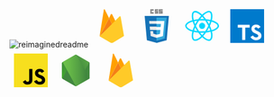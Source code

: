 <img src="https://myreadme.vercel.app/api/embed/badhri-hari?panels=userstatistics,toprepositories,toplanguages,commitgraph" alt="reimaginedreadme" />
<svg width="76" height="76" viewBox="0 0 76 76" fill="none" xmlns="http://www.w3.org/2000/svg">
<path d="M44.4494 29.6707L38.4437 35.2582L32.8712 24.0176L35.755 17.5526C36.505 16.2401 37.675 16.2551 38.4062 17.5526L44.4494 29.6707Z" fill="#FFA000"/>
<path d="M32.8712 24.0176L38.4437 35.2582L16 56.1363L32.8712 24.0176Z" fill="#F57F17"/>
<path d="M51.0175 21.1301C52.09 20.0988 53.2 20.4513 53.4831 21.912L59.3256 55.8588L39.9606 67.4838C39.2856 67.8588 37.4856 68.0201 37.4856 68.0201C37.4856 68.0201 35.8469 67.8251 35.2225 67.4576L16 56.1363L51.0175 21.1301Z" fill="#FFCA28"/>
<path d="M32.8713 24.0176L16.0019 56.1364L23.515 9.19575C23.7925 7.73326 24.625 7.59263 25.3675 8.88263L32.8713 24.0176Z" fill="#FFA000"/>
</svg>
<svg width="76" height="76" fill="none" xmlns="http://www.w3.org/2000/svg">
  <path d="M37.474 68l-17.56-4.798L16 20h43l-3.917 43.195L37.473 68z" fill="#1572B6"/>
  <path d="M51.572 60.098L55 23H37v41l14.572-3.902z" fill="#33A9DC"/>
  <path d="M25 39l.462 6H37v-6H25zm-1-10l.471 5H37v-5H24zm13 24.156l-.022.006-5.586-1.687L31.035 47H26l.703 8.81L36.977 59l.023-.007v-5.837z" fill="#EBEBEB"/>
  <path d="M26 8h6v2.667h-3.49v2.666H32V16h-6V8zm8 0h6v2.286h-3.49v.457H40V16h-6v-2.4h3.491v-.457H34V8zm7 0h7v2.286h-4.073v.457H48V16h-7v-2.4h4.073v-.457H41V8z" fill="#8B8B8B"/>
  <path d="M49.991 39.724L51 29H37v5.298h7.875l-.508 5.426H37v5.298h6.882l-.649 6.871L37 53.488V59l11.457-3.01.084-.895 1.314-13.949.136-1.422z" fill="#fff"/>
</svg>
<svg width="76" height="76" viewBox="0 0 76 76" fill="none" xmlns="http://www.w3.org/2000/svg">
<path d="M38 42.9982C40.9587 42.9982 43.3571 40.5997 43.3571 37.641C43.3571 34.6823 40.9587 32.2839 38 32.2839C35.0413 32.2839 32.6429 34.6823 32.6429 37.641C32.6429 40.5997 35.0413 42.9982 38 42.9982Z" fill="#00D8FF"/>
<path d="M38 49.9239C31.561 50.0796 25.1381 49.2117 18.9714 47.3524C16.1228 46.4494 13.4659 45.0269 11.135 43.1567C10.2456 42.5178 9.50487 41.6941 8.96373 40.742C8.4226 39.79 8.09383 38.7321 8 37.641C8 34.0989 11.8914 30.6274 18.41 28.356C24.7416 26.3433 31.357 25.3679 38 25.4674C44.5544 25.3759 51.0812 26.3337 57.3329 28.3046C60.0763 29.1792 62.6431 30.533 64.9143 32.3032C65.7885 32.9122 66.5181 33.7061 67.0514 34.6286C67.5846 35.551 67.9085 36.5795 68 37.641C68 41.3224 63.65 45.0531 56.6429 47.3717C50.5956 49.1704 44.3082 50.0311 38 49.9239V49.9239ZM38 28.0303C31.6445 27.9453 25.3161 28.8727 19.2521 30.7774C13.2521 32.871 10.5629 35.7339 10.5629 37.6346C10.5629 39.6231 13.4536 42.7496 19.8007 44.9203C25.7002 46.69 31.8427 47.5138 38 47.361C44.0352 47.4689 50.0513 46.6523 55.8393 44.9396C62.4286 42.756 65.4286 39.6253 65.4286 37.641C65.3205 36.9601 65.0723 36.3089 64.6998 35.7288C64.3273 35.1486 63.8385 34.652 63.2643 34.2703C61.2323 32.6999 58.9394 31.5001 56.4907 30.726C50.5101 28.8483 44.2678 27.9383 38 28.0303V28.0303Z" fill="#00D8FF"/>
<path d="M25.8286 64.3603C24.8289 64.3832 23.8411 64.1407 22.9657 63.6574C19.8971 61.8874 18.8343 56.7832 20.1221 50.001C21.5421 43.5105 24.0024 37.2924 27.4079 31.5874C30.6023 25.8641 34.6918 20.6887 39.5214 16.2574C41.6496 14.3175 44.1047 12.77 46.7729 11.6867C47.7379 11.2344 48.7907 11 49.8564 11C50.9222 11 51.9749 11.2344 52.94 11.6867C56.1307 13.5253 57.1871 19.1567 55.6979 26.3846C54.2341 32.5229 51.8376 38.4005 48.5921 43.8124C45.5101 49.4682 41.5494 54.5985 36.8579 59.0117C34.6524 61.0277 32.0929 62.618 29.3086 63.7024C28.1939 64.1161 27.0173 64.3386 25.8286 64.3603V64.3603ZM29.6279 32.8603C26.3795 38.3231 24.0214 44.2682 22.6421 50.4724C21.4571 56.7189 22.595 60.4753 24.2493 61.431C25.9636 62.4232 30.125 61.4824 35.1779 57.0682C39.6565 52.8402 43.4369 47.9293 46.3786 42.5182C49.4877 37.3443 51.7865 31.7249 53.195 25.8553C54.5964 19.0517 53.3857 14.886 51.6671 13.896C51.023 13.6492 50.3347 13.5387 49.6457 13.5716C48.9567 13.6044 48.282 13.7798 47.6643 14.0867C45.2893 15.0667 43.1059 16.4581 41.2143 18.1967C36.6 22.4413 32.6936 27.3959 29.6429 32.8731L29.6279 32.8603Z" fill="#00D8FF"/>
<path d="M50.165 64.3882C47.2614 64.3882 43.5736 62.631 39.7336 59.3289C34.8194 54.8573 30.6607 49.6204 27.4186 43.821C24.0559 38.1946 21.615 32.0665 20.1886 25.6689C19.57 22.8542 19.4553 19.9521 19.85 17.0974C19.9413 16.0385 20.2637 15.0124 20.7947 14.0916C21.3256 13.1708 22.0521 12.3777 22.9229 11.7682C26.1093 9.92316 31.5157 11.8196 37.0336 16.7182C41.6206 21.0514 45.5158 26.0625 48.5836 31.5767C51.9442 37.0718 54.4107 43.0657 55.8907 49.3346C56.536 52.2525 56.6355 55.2647 56.1843 58.2189C56.0769 59.3083 55.7353 60.3617 55.1827 61.3067C54.6301 62.2517 53.8797 63.066 52.9829 63.6939C52.1218 64.1711 51.1492 64.4108 50.165 64.3882V64.3882ZM29.6364 42.531C32.7466 48.0734 36.7192 53.0854 41.405 57.3789C46.2243 61.5253 50.0472 62.4167 51.6907 61.4503C53.405 60.4539 54.6693 56.3867 53.3664 49.806C51.939 43.8209 49.5733 38.0994 46.3572 32.8539C43.4296 27.5763 39.7116 22.7779 35.3322 18.6253C30.1379 14.0139 25.925 12.9832 24.2086 13.9774C23.6736 14.4122 23.2346 14.9531 22.9192 15.5661C22.6039 16.1791 22.4191 16.8508 22.3764 17.5389C22.0357 20.0848 22.1467 22.6708 22.7043 25.1782C24.0764 31.2963 26.4173 37.1559 29.6386 42.5353L29.6364 42.531Z" fill="#00D8FF"/>
</svg>
<svg width="76" height="76" viewBox="0 0 76 76" fill="none" xmlns="http://www.w3.org/2000/svg">
<path d="M8 38V68H68V8H8V38Z" fill="#007ACC"/>
<path d="M21.2682 38.1992L21.2492 40.6562H29.0586V62.8468H34.5828V40.6562H42.3922V38.2468C42.3922 36.9132 42.3636 35.799 42.3256 35.7704C42.297 35.7324 37.5446 35.7132 31.7827 35.7228L21.297 35.7514L21.2684 38.199L21.2682 38.1992Z" fill="white"/>
<path d="M56.4141 35.6816C57.9378 36.0627 59.0998 36.7386 60.1665 37.8434C60.7189 38.4341 61.5378 39.5103 61.6046 39.7674C61.6234 39.8436 59.0141 41.596 57.4332 42.5769C57.376 42.6151 57.1473 42.3673 56.8902 41.9863C56.1188 40.8627 55.3093 40.3768 54.0711 40.2913C52.2523 40.1673 51.0807 41.1198 51.0903 42.71C51.0903 43.1769 51.1569 43.453 51.3474 43.8341C51.7475 44.6626 52.4902 45.1578 54.8237 46.1673C59.1188 48.0151 60.9568 49.2341 62.0998 50.9673C63.376 52.9009 63.6617 55.9864 62.795 58.2816C61.8427 60.7768 59.4809 62.4723 56.1568 63.0341C55.1284 63.215 52.6904 63.1864 51.5856 62.9865C49.1762 62.5578 46.8903 61.3674 45.4808 59.8055C44.9284 59.1959 43.8521 57.6055 43.9189 57.4911C43.9475 57.4531 44.195 57.3008 44.4711 57.1388C44.7378 56.9865 45.7475 56.4052 46.6998 55.853L48.4236 54.853L48.7855 55.3864C49.2903 56.1577 50.3949 57.215 51.0617 57.5673C52.9759 58.577 55.6046 58.434 56.8998 57.272C57.4522 56.7673 57.6807 56.2435 57.6807 55.472C57.6807 54.7768 57.5949 54.4721 57.2331 53.9485C56.7666 53.2817 55.8141 52.7197 53.1092 51.5485C50.0141 50.2149 48.6807 49.3864 47.4617 48.072C46.757 47.3103 46.0902 46.0911 45.8141 45.072C45.5856 44.2245 45.5281 42.1006 45.7093 41.2435C46.3475 38.2529 48.6045 36.1674 51.8616 35.5482C52.9187 35.3483 55.3759 35.4245 56.4141 35.6818V35.6816Z" fill="white"/>
</svg>
<svg width="76" height="76" viewBox="0 0 76 76" fill="none" xmlns="http://www.w3.org/2000/svg">
<path d="M8 8H68V68H8V8Z" fill="#F7DF1E"/>
<path d="M23.7762 58.1403L28.3676 55.3616C29.2536 56.9321 30.0594 58.261 31.9923 58.261C33.845 58.261 35.0133 57.5363 35.0133 54.7173V35.5459H40.6517V54.7969C40.6517 60.6369 37.2284 63.2951 32.2339 63.2951C27.7233 63.2951 25.1051 60.9591 23.776 58.1398" fill="black"/>
<path d="M43.7143 57.5361L48.3052 54.878C49.5139 56.8517 51.0847 58.3016 53.8634 58.3016C56.1999 58.3016 57.6896 57.1334 57.6896 55.5223C57.6896 53.5892 56.1591 52.9044 53.5815 51.777L52.1722 51.1723C48.1041 49.441 45.4058 47.266 45.4058 42.6746C45.4058 38.4455 48.6277 35.2234 53.6623 35.2234C57.2469 35.2234 59.8245 36.4721 61.677 39.7344L57.2867 42.5539C56.3199 40.8221 55.2732 40.1375 53.6621 40.1375C52.0107 40.1375 50.9635 41.1847 50.9635 42.5539C50.9635 44.2454 52.0107 44.9305 54.4271 45.9777L55.8366 46.5816C60.6296 48.6359 63.328 50.7301 63.328 55.442C63.328 60.5171 59.3408 63.2959 53.9841 63.2959C48.7484 63.2959 45.3652 60.7988 43.7141 57.5363" fill="black"/>
</svg>
<svg width="76" height="76" viewBox="0 0 76 76" fill="none" xmlns="http://www.w3.org/2000/svg">
<mask id="mask0" mask-type="alpha" maskUnits="userSpaceOnUse" x="13" y="10" width="50" height="57">
<path d="M39.0708 10.354C38.6632 10.122 38.2023 10 37.7333 10C37.2643 10 36.8033 10.122 36.3957 10.354L14.3117 23.1001C13.472 23.5721 13 24.464 13 25.4081V50.9547C13 51.8987 13.5247 52.7906 14.3117 53.2626L36.3957 66.0096C36.8033 66.2416 37.2643 66.3636 37.7333 66.3636C38.2023 66.3636 38.6632 66.2416 39.0708 66.0096L61.1553 53.2626C61.9945 52.7906 62.467 51.8987 62.467 50.9547V25.4085C62.467 24.4645 61.9419 23.5726 61.1553 23.1006L39.0708 10.354Z" fill="white"/>
</mask>
<g mask="url(#mask0)">
<path d="M39.0708 10.354C38.6632 10.122 38.2023 10 37.7333 10C37.2643 10 36.8033 10.122 36.3957 10.354L14.3117 23.1001C13.472 23.5721 13 24.464 13 25.4081V50.9547C13 51.8987 13.5247 52.7906 14.3117 53.2626L36.3957 66.0096C36.8033 66.2416 37.2643 66.3636 37.7333 66.3636C38.2023 66.3636 38.6632 66.2416 39.0708 66.0096L61.1553 53.2626C61.9945 52.7906 62.467 51.8987 62.467 50.9547V25.4085C62.467 24.4645 61.9419 23.5726 61.1553 23.1006L39.0708 10.354Z" fill="url(#paint0_linear)"/>
<path d="M61.2076 23.1006L39.0187 10.354C38.8007 10.2439 38.5721 10.1561 38.3365 10.0917L13.4721 52.6867C13.678 52.9381 13.9268 53.1512 14.2069 53.3162L36.3958 66.0632C37.0253 66.4303 37.7597 66.5352 38.4414 66.325L61.7849 23.6257C61.6274 23.416 61.4173 23.2581 61.2076 23.101V23.1006Z" fill="url(#paint1_linear)"/>
<path fill-rule="evenodd" clip-rule="evenodd" d="M61.2602 53.2631C61.8898 52.8959 62.3618 52.2664 62.5719 51.5846L38.2312 10.039C37.6017 9.9342 36.9195 9.9864 36.3431 10.3536L14.3113 23.0484L38.0737 66.3772C38.4193 66.3207 38.755 66.2147 39.0704 66.0627L61.2598 53.2635L61.2602 53.2631Z" fill="url(#paint2_linear)"/>
<path fill-rule="evenodd" clip-rule="evenodd" d="M61.2602 53.2631L39.1235 66.01C38.811 66.1694 38.4742 66.2757 38.1268 66.3246L38.5466 67.1116L63.0961 52.8963V52.5814L62.4666 51.532C62.3617 52.2664 61.8897 52.8959 61.2602 53.2631V53.2631Z" fill="url(#paint3_linear)"/>
<path fill-rule="evenodd" clip-rule="evenodd" d="M61.2602 53.2631L39.1235 66.01C38.811 66.1694 38.4742 66.2757 38.1268 66.3246L38.5466 67.1116L63.0961 52.8963V52.5814L62.4666 51.532C62.3617 52.2664 61.8897 52.8959 61.2602 53.2631V53.2631Z" fill="url(#paint4_linear)"/>
</g>
<defs>
<linearGradient id="paint0_linear" x1="46.7306" y1="19.8563" x2="22.5243" y2="57.8915" gradientUnits="userSpaceOnUse">
<stop stop-color="#41873F"/>
<stop offset="0.3288" stop-color="#418B3D"/>
<stop offset="0.6352" stop-color="#419637"/>
<stop offset="0.9319" stop-color="#3FA92D"/>
<stop offset="1" stop-color="#3FAE2A"/>
</linearGradient>
<linearGradient id="paint1_linear" x1="34.3804" y1="41.1742" x2="95.0038" y2="8.23729" gradientUnits="userSpaceOnUse">
<stop offset="0.1376" stop-color="#41873F"/>
<stop offset="0.4032" stop-color="#54A044"/>
<stop offset="0.7136" stop-color="#66B848"/>
<stop offset="0.9081" stop-color="#6CC04A"/>
</linearGradient>
<linearGradient id="paint2_linear" x1="12.1931" y1="38.1826" x2="63.2953" y2="38.1826" gradientUnits="userSpaceOnUse">
<stop offset="0.09192" stop-color="#6CC04A"/>
<stop offset="0.2864" stop-color="#66B848"/>
<stop offset="0.5968" stop-color="#54A044"/>
<stop offset="0.8624" stop-color="#41873F"/>
</linearGradient>
<linearGradient id="paint3_linear" x1="12.1934" y1="59.3646" x2="63.2951" y2="59.3646" gradientUnits="userSpaceOnUse">
<stop offset="0.09192" stop-color="#6CC04A"/>
<stop offset="0.2864" stop-color="#66B848"/>
<stop offset="0.5968" stop-color="#54A044"/>
<stop offset="0.8624" stop-color="#41873F"/>
</linearGradient>
<linearGradient id="paint4_linear" x1="70.7399" y1="18.6483" x2="57.7939" y2="86.4852" gradientUnits="userSpaceOnUse">
<stop stop-color="#41873F"/>
<stop offset="0.3288" stop-color="#418B3D"/>
<stop offset="0.6352" stop-color="#419637"/>
<stop offset="0.9319" stop-color="#3FA92D"/>
<stop offset="1" stop-color="#3FAE2A"/>
</linearGradient>
</defs>
</svg>
<svg width="76" height="76" viewBox="0 0 76 76" fill="none" xmlns="http://www.w3.org/2000/svg">
<path d="M44.4494 29.6707L38.4437 35.2582L32.8712 24.0176L35.755 17.5526C36.505 16.2401 37.675 16.2551 38.4062 17.5526L44.4494 29.6707Z" fill="#FFA000"/>
<path d="M32.8712 24.0176L38.4437 35.2582L16 56.1363L32.8712 24.0176Z" fill="#F57F17"/>
<path d="M51.0175 21.1301C52.09 20.0988 53.2 20.4513 53.4831 21.912L59.3256 55.8588L39.9606 67.4838C39.2856 67.8588 37.4856 68.0201 37.4856 68.0201C37.4856 68.0201 35.8469 67.8251 35.2225 67.4576L16 56.1363L51.0175 21.1301Z" fill="#FFCA28"/>
<path d="M32.8713 24.0176L16.0019 56.1364L23.515 9.19575C23.7925 7.73326 24.625 7.59263 25.3675 8.88263L32.8713 24.0176Z" fill="#FFA000"/>
</svg>

